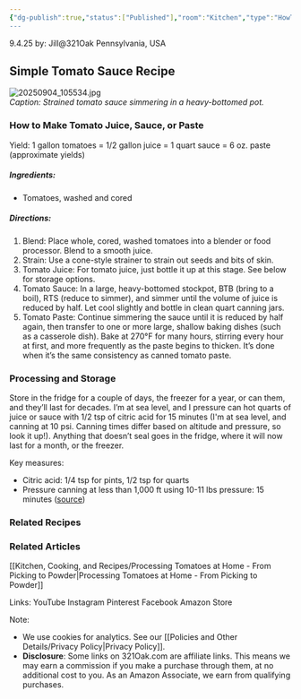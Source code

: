 ```yaml
---
{"dg-publish":true,"status":["Published"],"room":"Kitchen","type":"HowTo","recipe":true,"dg-metatags":{"title":"Simple Tomato Sauce: Juice, Sauce & Paste","description":"One-ingredient tomato recipe: blend, strain, reduce; yields for juice, sauce, and paste, plus storage tips and canning guidance.","og:title":"Simple Tomato Sauce: Juice, Sauce & Paste","og:description":"One-ingredient tomato recipe: blend, strain, reduce; yields for juice, sauce, and paste, plus storage tips and canning guidance.","og:type":"article","og:url":"https://321oak.com/recipe-simple-tomato-sauce","og:site_name":"321 Oak","og:image":"https://321oak.com/images/simple-tomato-sauce-1200x630.jpg","og:image:width":"1200","og:image:height":"630","twitter:card":"summary_large_image","twitter:site":"@321oak","twitter:image":"https://321oak.com/images/simple-tomato-sauce-1200x630.jpg","twitter:image:alt":"Simple tomato sauce simmering in a heavy-bottomed pot"},"permalink":"/kitchen-cooking-and-recipes/simple-tomatoes-recipe-juice-sauce-or-paste/","metatags":{"title":"Simple Tomato Sauce: Juice, Sauce & Paste","description":"One-ingredient tomato recipe: blend, strain, reduce; yields for juice, sauce, and paste, plus storage tips and canning guidance.","og:title":"Simple Tomato Sauce: Juice, Sauce & Paste","og:description":"One-ingredient tomato recipe: blend, strain, reduce; yields for juice, sauce, and paste, plus storage tips and canning guidance.","og:type":"article","og:url":"https://321oak.com/recipe-simple-tomato-sauce","og:site_name":"321 Oak","og:image":"https://321oak.com/images/simple-tomato-sauce-1200x630.jpg","og:image:width":"1200","og:image:height":"630","twitter:card":"summary_large_image","twitter:site":"@321oak","twitter:image":"https://321oak.com/images/simple-tomato-sauce-1200x630.jpg","twitter:image:alt":"Simple tomato sauce simmering in a heavy-bottomed pot"},"dgPassFrontmatter":true,"noteIcon":""}
---
```



9.4.25
by: Jill@321Oak
Pennsylvania, USA

## Simple Tomato Sauce Recipe

![20250904_105534.jpg](/img/user/images/20250904_105534.jpg)  
_Caption: Strained tomato sauce simmering in a heavy-bottomed pot._

### How to Make Tomato Juice, Sauce, or Paste

Yield: 1 gallon tomatoes = 1/2 gallon juice = 1 quart sauce = 6 oz. paste (approximate yields)

##### Ingredients:

- Tomatoes, washed and cored

##### Directions:

1. Blend: Place whole, cored, washed tomatoes into a blender or food processor. Blend to a smooth juice.
2. Strain: Use a cone-style strainer to strain out seeds and bits of skin.
3. Tomato Juice: For tomato juice, just bottle it up at this stage. See below for storage options.
4. Tomato Sauce: In a large, heavy-bottomed stockpot, BTB (bring to a boil), RTS (reduce to simmer), and simmer until the volume of juice is reduced by half. Let cool slightly and bottle in clean quart canning jars.
5. Tomato Paste: Continue simmering the sauce until it is reduced by half again, then transfer to one or more large, shallow baking dishes (such as a casserole dish). Bake at 270°F for many hours, stirring every hour at first, and more frequently as the paste begins to thicken. It’s done when it’s the same consistency as canned tomato paste.

### Processing and Storage

Store in the fridge for a couple of days, the freezer for a year, or can them, and they’ll last for decades. I’m at sea level, and I pressure can hot quarts of juice or sauce with 1/2 tsp of citric acid for 15 minutes (I'm at sea level, and canning at 10 psi. Canning times differ based on altitude and pressure, so look it up!). Anything that doesn’t seal goes in the fridge, where it will now last for a month, or the freezer. 

Key measures:
- Citric acid: 1/4 tsp for pints, 1/2 tsp for quarts
- Pressure canning at less than 1,000 ft using 10-11 lbs pressure: 15 minutes ([source](https://nchfp.uga.edu/how/can/how-do-i-can-tomatoes/standard-tomato-sauce/))

### Related Recipes

### Related Articles

[[Kitchen, Cooking, and Recipes/Processing Tomatoes at Home - From Picking to Powder\|Processing Tomatoes at Home - From Picking to Powder]]

Links:
YouTube
Instagram
Pinterest
Facebook
Amazon Store

Note:
- We use cookies for analytics. See our [[Policies and Other Details/Privacy Policy\|Privacy Policy]].
- **Disclosure**: Some links on 321Oak.com are affiliate links. This means we may earn a commission if you make a purchase through them, at no additional cost to you. As an Amazon Associate, we earn from qualifying purchases.

